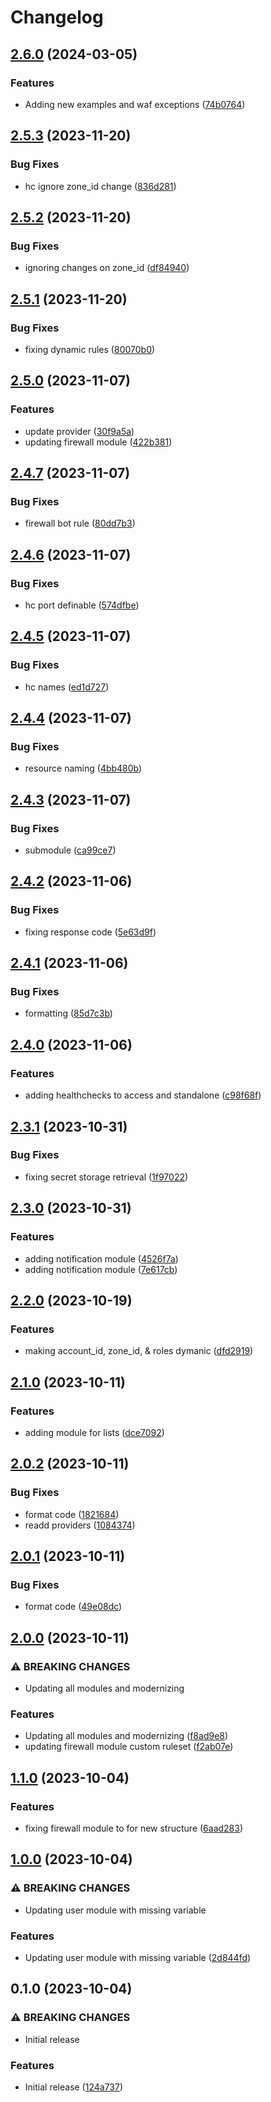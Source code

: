 # Changelog

## [2.6.0](https://github.com/Gravitas-Security/Cloudflare-Modules/compare/v2.5.3...v2.6.0) (2024-03-05)


### Features

* Adding new examples and waf exceptions ([74b0764](https://github.com/Gravitas-Security/Cloudflare-Modules/commit/74b0764480c583f0a67a5f37fb6e028bfa5a6665))

## [2.5.3](https://github.com/Gravitas-Security/Cloudflare-Modules/compare/v2.5.2...v2.5.3) (2023-11-20)


### Bug Fixes

* hc ignore zone_id change ([836d281](https://github.com/Gravitas-Security/Cloudflare-Modules/commit/836d281316deee7ba69f48f1a02c40151b0a4591))

## [2.5.2](https://github.com/Gravitas-Security/Cloudflare-Modules/compare/v2.5.1...v2.5.2) (2023-11-20)


### Bug Fixes

* ignoring changes on zone_id ([df84940](https://github.com/Gravitas-Security/Cloudflare-Modules/commit/df84940338d75b9a0ed4cc49d93314b54cc4e8dd))

## [2.5.1](https://github.com/Gravitas-Security/Cloudflare-Modules/compare/v2.5.0...v2.5.1) (2023-11-20)


### Bug Fixes

* fixing dynamic rules ([80070b0](https://github.com/Gravitas-Security/Cloudflare-Modules/commit/80070b081d0cd6bc93e8338c8778dc0804b0f830))

## [2.5.0](https://github.com/Gravitas-Security/Cloudflare-Modules/compare/v2.4.7...v2.5.0) (2023-11-07)


### Features

* update provider ([30f9a5a](https://github.com/Gravitas-Security/Cloudflare-Modules/commit/30f9a5a660b3fa50e5fbd380c0266b11d919a210))
* updating firewall module ([422b381](https://github.com/Gravitas-Security/Cloudflare-Modules/commit/422b3818fdd303a6c83bf84b056c5ded8165a7e9))

## [2.4.7](https://github.com/Gravitas-Security/Cloudflare-Modules/compare/v2.4.6...v2.4.7) (2023-11-07)


### Bug Fixes

* firewall bot rule ([80dd7b3](https://github.com/Gravitas-Security/Cloudflare-Modules/commit/80dd7b305c4f63b5a580da133018a5b5996f3abf))

## [2.4.6](https://github.com/Gravitas-Security/Cloudflare-Modules/compare/v2.4.5...v2.4.6) (2023-11-07)


### Bug Fixes

* hc port definable ([574dfbe](https://github.com/Gravitas-Security/Cloudflare-Modules/commit/574dfbe3587ffa6d53f618cec1c4829780d8118f))

## [2.4.5](https://github.com/Gravitas-Security/Cloudflare-Modules/compare/v2.4.4...v2.4.5) (2023-11-07)


### Bug Fixes

* hc names ([ed1d727](https://github.com/Gravitas-Security/Cloudflare-Modules/commit/ed1d7277ee0c245947db4beda844d3c90ab324e1))

## [2.4.4](https://github.com/Gravitas-Security/Cloudflare-Modules/compare/v2.4.3...v2.4.4) (2023-11-07)


### Bug Fixes

* resource naming ([4bb480b](https://github.com/Gravitas-Security/Cloudflare-Modules/commit/4bb480b225f5acd68b6ea386a46db917f4a35418))

## [2.4.3](https://github.com/Gravitas-Security/Cloudflare-Modules/compare/v2.4.2...v2.4.3) (2023-11-07)


### Bug Fixes

* submodule ([ca99ce7](https://github.com/Gravitas-Security/Cloudflare-Modules/commit/ca99ce7100ff74a1c9ab49ce7a6db5ec968dbce9))

## [2.4.2](https://github.com/Gravitas-Security/Cloudflare-Modules/compare/v2.4.1...v2.4.2) (2023-11-06)


### Bug Fixes

* fixing response code ([5e63d9f](https://github.com/Gravitas-Security/Cloudflare-Modules/commit/5e63d9fcc229a03606379395be5ad3f4d707081e))

## [2.4.1](https://github.com/Gravitas-Security/Cloudflare-Modules/compare/v2.4.0...v2.4.1) (2023-11-06)


### Bug Fixes

* formatting ([85d7c3b](https://github.com/Gravitas-Security/Cloudflare-Modules/commit/85d7c3b22c2232fbb5be9ea83eb98cabb775f4e4))

## [2.4.0](https://github.com/Gravitas-Security/Cloudflare-Modules/compare/v2.3.1...v2.4.0) (2023-11-06)


### Features

* adding healthchecks to access and standalone ([c98f68f](https://github.com/Gravitas-Security/Cloudflare-Modules/commit/c98f68f1712b68b1108a96ee4b87c11864f0eb49))

## [2.3.1](https://github.com/Gravitas-Security/Cloudflare-Modules/compare/v2.3.0...v2.3.1) (2023-10-31)


### Bug Fixes

* fixing secret storage retrieval ([1f97022](https://github.com/Gravitas-Security/Cloudflare-Modules/commit/1f97022d8e5295e978ec23c4251291405d22260f))

## [2.3.0](https://github.com/Gravitas-Security/Cloudflare-Modules/compare/v2.2.0...v2.3.0) (2023-10-31)


### Features

* adding notification module ([4526f7a](https://github.com/Gravitas-Security/Cloudflare-Modules/commit/4526f7a8990c35637d5ecff797086d80c9e09eb0))
* adding notification module ([7e617cb](https://github.com/Gravitas-Security/Cloudflare-Modules/commit/7e617cbb87bd991de8b177bc3de0e577da9f0cd9))

## [2.2.0](https://github.com/CyberViking949/Cloudflare-Modules/compare/v2.1.0...v2.2.0) (2023-10-19)


### Features

* making account_id, zone_id, & roles dymanic ([dfd2919](https://github.com/CyberViking949/Cloudflare-Modules/commit/dfd29191cd30394ecc0e7514ec261e3a03174361))

## [2.1.0](https://github.com/CyberViking949/Cloudflare-Modules/compare/v2.0.2...v2.1.0) (2023-10-11)


### Features

* adding module for lists ([dce7092](https://github.com/CyberViking949/Cloudflare-Modules/commit/dce709206a447662cdd0bfa79e31b0c3c659c85b))

## [2.0.2](https://github.com/CyberViking949/Cloudflare-Modules/compare/v2.0.1...v2.0.2) (2023-10-11)


### Bug Fixes

* format code ([1821684](https://github.com/CyberViking949/Cloudflare-Modules/commit/18216844442dbfb8521d8c8d9d782bf66443ebb9))
* readd providers ([1084374](https://github.com/CyberViking949/Cloudflare-Modules/commit/108437497f88d5073da3cb9097c5ed9d33c9dd38))

## [2.0.1](https://github.com/CyberViking949/Cloudflare-Modules/compare/v2.0.0...v2.0.1) (2023-10-11)


### Bug Fixes

* format code ([49e08dc](https://github.com/CyberViking949/Cloudflare-Modules/commit/49e08dc5947db4a4e95ca4da4225753004ebda08))

## [2.0.0](https://github.com/CyberViking949/Cloudflare-Modules/compare/v1.1.0...v2.0.0) (2023-10-11)


### ⚠ BREAKING CHANGES

* Updating all modules and modernizing

### Features

* Updating all modules and modernizing ([f8ad9e8](https://github.com/CyberViking949/Cloudflare-Modules/commit/f8ad9e81a2d8af252c11c4d7aa19b9bdb4359773))
* updating firewall module custom ruleset ([f2ab07e](https://github.com/CyberViking949/Cloudflare-Modules/commit/f2ab07ed5e003ec3659b56844bfdedc0d1b7c0e5))

## [1.1.0](https://github.com/CyberViking949/Cloudflare-Modules/compare/v1.0.0...v1.1.0) (2023-10-04)


### Features

* fixing firewall module to for new structure ([6aad283](https://github.com/CyberViking949/Cloudflare-Modules/commit/6aad283bc6f942e9a0fe91c7c2827caac9d955ba))

## [1.0.0](https://github.com/CyberViking949/Cloudflare-Modules/compare/v0.1.0...v1.0.0) (2023-10-04)


### ⚠ BREAKING CHANGES

* Updating user module with missing variable

### Features

* Updating user module with missing variable ([2d844fd](https://github.com/CyberViking949/Cloudflare-Modules/commit/2d844fdb4e39516f5bfe26b121d7ab6f0c5b6e07))

## 0.1.0 (2023-10-04)


### ⚠ BREAKING CHANGES

* Initial release

### Features

* Initial release ([124a737](https://github.com/CyberViking949/Cloudflare-Modules/commit/124a737f065a91a92d6259d593a304107eba996c))
